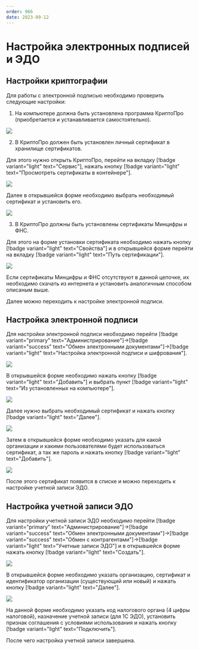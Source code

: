 ```yaml
---
order: 966
date: 2023-09-12
---
```

# Настройка электронных подписей и ЭДО

## Настройки криптографии 

Для работы с электронной подписью необходимо проверить следующие настройки:

1. На компьютере должна быть установлена программа КриптоПро (приобретается и устанавливается самостоятельно).

![](/images/эцп_эдо/криптопро.jpg)

2. В КриптоПро должен быть установлен личный сертификат в хранилище сертификатов. 

Для этого нужно открыть КриптоПро, перейти на вкладку [!badge variant="light" text="Сервис"], нажать кнопку [!badge variant="light" text="Просмотреть сертификаты в контейнере"].

![](/images/эцп_эдо/криптопро_2.jpg)

Далее в открывшейся форме необходимо выбрать необходимый сертификат и установить его.

![](/images/эцп_эдо/криптопро_3.jpg)

3. В КриптоПро должны быть установлены сертификаты Минцифры и ФНС.

Для этого на форме установки сертификата необходимо нажать кнопку [!badge variant="light" text="Свойства"] и в открывшейся форме перейти на вкладку [!badge variant="light" text="Путь сертификации"].

![](/images/эцп_эдо/криптопро_4.jpg)

Если сертификаты Минцифры и ФНС отсутствуют в данной цепочке, их необходимо скачать из интернета и установить аналогичным способом описаным выше.

Далее можно переходить к настройке электронной подписи.

## Настройка электронной подписи

Для настройки электронной подписи необходимо перейти  [!badge variant="primary" text="Администрирование"]->[!badge variant="success" text="Обмен электронными документами"]->[!badge variant="light" text="Настройка электронной подписи и шифрования"].

![](/images/эцп_эдо/создание_подписи.jpg)

В открывшейся форме необходимо нажать кнопку [!badge variant="light" text="Добавить"] и выбрать пункт [!badge variant="light" text="Из установленных на компьютере"].

![](/images/эцп_эдо/создание_подписи_2.jpg)

Далее нужно выбрать необходимый сертификат и нажать кнопку [!badge variant="light" text="Далее"].

![](/images/эцп_эдо/создание_подписи_3.jpg)

Затем в открывшейся форме необходимо указать для какой организации и какими пользователями будет использоваться сертификат, а так же пароль и нажать кнопку [!badge variant="light" text="Добавить"].

![](/images/эцп_эдо/создание_подписи_4.jpg)

После этого сертификат появится в списке и можно переходить к настройке учетной записи ЭДО.

## Настройка учетной записи ЭДО

Для настройки учетной записи ЭДО необходимо перейти  [!badge variant="primary" text="Администрирование"]->[!badge variant="success" text="Обмен электронными документами"]->[!badge variant="success" text="Обмен с контрагентами"]->[!badge variant="light" text="Учетные записи ЭДО"] и в открывшейся форме нажать кнопку [!badge variant="light" text="Создать"]. 

![](/images/эцп_эдо/создание_эдо.jpg)

В открывшейся форме необходимо указать организацию, сертификат и идентификатор организации (существующий или новый) и нажать кнопку [!badge variant="light" text="Далее"].

![](/images/эцп_эдо/создание_эдо_2.jpg)

На данной форме необходимо указать код налогового органа (4 цифры налоговой), назначение учетной записи (для 1С ЭДО), установить признак соглашения с условиями использования и нажать кнопку [!badge variant="light" text="Подключить"].

После чего настройка учетной записи завершена.









